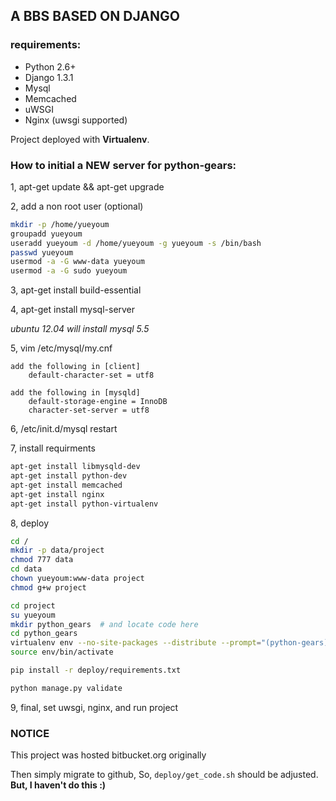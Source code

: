 ## A BBS BASED ON DJANGO

### requirements:
* Python 2.6+
* Django 1.3.1
* Mysql
* Memcached
* uWSGI
* Nginx (uwsgi supported)
    
    
Project deployed with **Virtualenv**.


### How to initial a NEW server for python-gears:

1, apt-get update && apt-get upgrade

2, add a non root user (optional)

```bash
mkdir -p /home/yueyoum
groupadd yueyoum
useradd yueyoum -d /home/yueyoum -g yueyoum -s /bin/bash
passwd yueyoum
usermod -a -G www-data yueyoum
usermod -a -G sudo yueyoum
```

3, apt-get install build-essential

4, apt-get install mysql-server

   _ubuntu 12.04 will install mysql 5.5_

5, vim /etc/mysql/my.cnf

    add the following in [client]
        default-character-set = utf8

    add the following in [mysqld]
        default-storage-engine = InnoDB
        character-set-server = utf8
        

6, /etc/init.d/mysql restart


7, install requirments

```bash
apt-get install libmysqld-dev
apt-get install python-dev
apt-get install memcached
apt-get install nginx
apt-get install python-virtualenv
```

8, deploy 

```bash
cd /
mkdir -p data/project
chmod 777 data
cd data
chown yueyoum:www-data project
chmod g+w project

cd project
su yueyoum
mkdir python_gears  # and locate code here
cd python_gears
virtualenv env --no-site-packages --distribute --prompt="(python-gears)"
source env/bin/activate

pip install -r deploy/requirements.txt

python manage.py validate
```


9, final, set uwsgi, nginx, and run project


### NOTICE

This project was hosted bitbucket.org originally

Then simply migrate to github, So, `deploy/get_code.sh` should be adjusted.  **But, I haven't do this :)**
